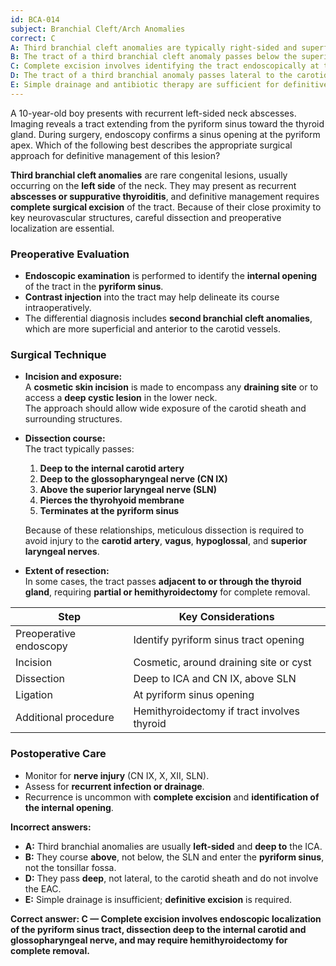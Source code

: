 ```yaml
---
id: BCA-014
subject: Branchial Cleft/Arch Anomalies
correct: C
A: Third branchial cleft anomalies are typically right-sided and superficial to the internal carotid artery.
B: The tract of a third branchial cleft anomaly passes below the superior laryngeal nerve and enters the tonsillar fossa.
C: Complete excision involves identifying the tract endoscopically at the pyriform sinus, dissecting deep to the internal carotid artery and glossopharyngeal nerve, and may require hemithyroidectomy.
D: The tract of a third branchial anomaly passes lateral to the carotid sheath and terminates in the external auditory canal.
E: Simple drainage and antibiotic therapy are sufficient for definitive management of most third branchial cleft anomalies.
---
```


A 10-year-old boy presents with recurrent left-sided neck abscesses. Imaging reveals a tract extending from the pyriform sinus toward the thyroid gland. During surgery, endoscopy confirms a sinus opening at the pyriform apex. Which of the following best describes the appropriate surgical approach for definitive management of this lesion?

<!-- EXPLANATION -->

**Third branchial cleft anomalies** are rare congenital lesions, usually occurring on the **left side** of the neck. They may present as recurrent **abscesses or suppurative thyroiditis**, and definitive management requires **complete surgical excision** of the tract. Because of their close proximity to key neurovascular structures, careful dissection and preoperative localization are essential.

### **Preoperative Evaluation**
- **Endoscopic examination** is performed to identify the **internal opening** of the tract in the **pyriform sinus**.  
- **Contrast injection** into the tract may help delineate its course intraoperatively.  
- The differential diagnosis includes **second branchial cleft anomalies**, which are more superficial and anterior to the carotid vessels.

### **Surgical Technique**
- **Incision and exposure:**  
  A **cosmetic skin incision** is made to encompass any **draining site** or to access a **deep cystic lesion** in the lower neck.  
  The approach should allow wide exposure of the carotid sheath and surrounding structures.

- **Dissection course:**  
  The tract typically passes:  
  1. **Deep to the internal carotid artery**  
  2. **Deep to the glossopharyngeal nerve (CN IX)**  
  3. **Above the superior laryngeal nerve (SLN)**  
  4. **Pierces the thyrohyoid membrane**  
  5. **Terminates at the pyriform sinus**  

  Because of these relationships, meticulous dissection is required to avoid injury to the **carotid artery**, **vagus**, **hypoglossal**, and **superior laryngeal nerves**.

- **Extent of resection:**  
  In some cases, the tract passes **adjacent to or through the thyroid gland**, requiring **partial or hemithyroidectomy** for complete removal.

| **Step** | **Key Considerations** |
|-----------|------------------------|
| Preoperative endoscopy | Identify pyriform sinus tract opening |
| Incision | Cosmetic, around draining site or cyst |
| Dissection | Deep to ICA and CN IX, above SLN |
| Ligation | At pyriform sinus opening |
| Additional procedure | Hemithyroidectomy if tract involves thyroid |

### **Postoperative Care**
- Monitor for **nerve injury** (CN IX, X, XII, SLN).  
- Assess for **recurrent infection or drainage**.  
- Recurrence is uncommon with **complete excision** and **identification of the internal opening**.

**Incorrect answers:**
- **A:** Third branchial anomalies are usually **left-sided** and **deep to** the ICA.  
- **B:** They course **above**, not below, the SLN and enter the **pyriform sinus**, not the tonsillar fossa.  
- **D:** They pass **deep**, not lateral, to the carotid sheath and do not involve the EAC.  
- **E:** Simple drainage is insufficient; **definitive excision** is required.

**Correct answer: C — Complete excision involves endoscopic localization of the pyriform sinus tract, dissection deep to the internal carotid and glossopharyngeal nerve, and may require hemithyroidectomy for complete removal.**
